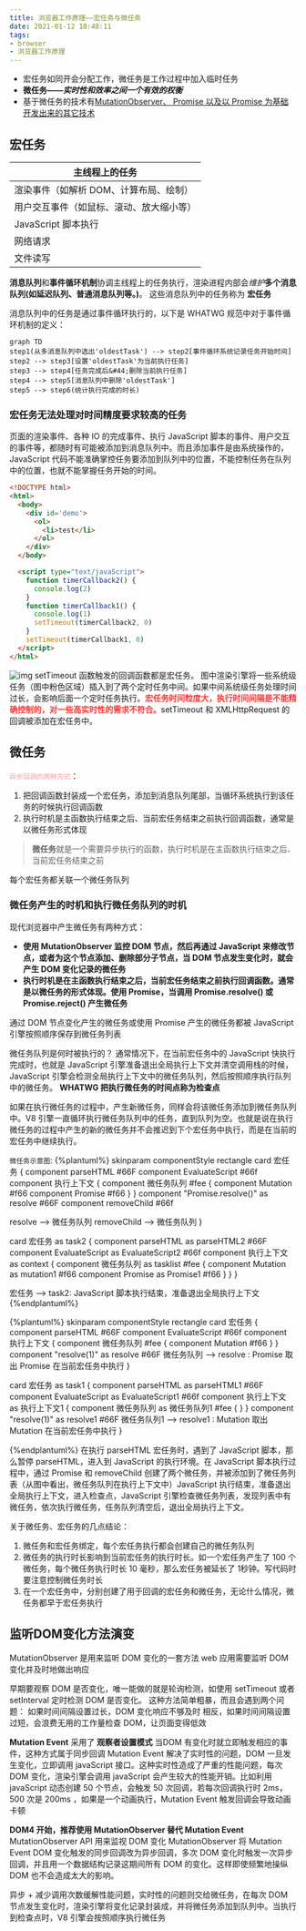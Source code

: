 ```yaml
---
title: 浏览器工作原理——宏任务与微任务
date: 2021-01-12 18:48:11
tags:
- browser
- 浏览器工作原理
---
```


* 宏任务如同开会分配工作，微任务是工作过程中加入临时任务
* **微任务——*实时性和效率之间一个有效的权衡***
* 基于微任务的技术有<u>MutationObserver、 Promise 以及以 Promise 为基础开发出来的其它技术</u>

## 宏任务
|主线程上的任务|
|---|
|渲染事件（如解析 DOM、计算布局、绘制）|
|用户交互事件（如鼠标、滚动、放大缩小等）|
|JavaScript 脚本执行|
|网络请求|
|文件读写|

**消息队列**和**事件循环机制**协调主线程上的任务执行，渲染进程内部会*维护***多个消息队列(如延迟队列、普通消息队列等。)**。 这些消息队列中的任务称为 **宏任务**

消息队列中的任务是通过事件循环执行的，以下是 WHATWG 规范中对于事件循环机制的定义：
```mermaid
graph TD
step1(从多消息队列中选出'oldestTask') --> step2[事件循环系统记录任务开始时间]
step2 --> step3[设置'oldestTask'为当前执行任务]
step3 --> step4[任务完成后&#44;删除当前执行任务]
step4 --> step5[消息队列中删除'oldestTask']
step5 --> step6(统计执行完成的时长)
```

### 宏任务无法处理对时间精度要求较高的任务
页面的渲染事件、各种 IO 的完成事件、执行 JavaScript 脚本的事件、用户交互的事件等，都随时有可能被添加到消息队列中。而且添加事件是由系统操作的，JavaScript 
代码不能准确掌控任务要添加到队列中的位置，不能控制任务在队列中的位置，也就不能掌握任务开始的时间。
```html
<!DOCTYPE html>
<html>
  <body>
    <div id='demo'>
      <ol>
        <li>test</li>
      </ol>
    </div>
  </body>

  <script type="text/javaScript">
    function timerCallback2() {
      console.log(2)
    }
    function timerCallback1() {
      console.log(1)
      setTimeout(timerCallback2, 0)
    }
    setTimeout(timerCallback1, 0)
  </script>
</html>
```
![img](https://static001.geekbang.org/resource/image/3c/15/3c2b9b474c4df544df61ebd62a7b3715.png)
setTimeout 函数触发的回调函数都是宏任务。
图中渲染引擎将一些系统级任务（图中粉色区域）插入到了两个定时任务中间。如果中间系统级任务处理时间过长，会影响后面一个定时任务执行。<font color="#f33">**宏任务时间粒度大，执行时间间隔是不能精确控制的，对一些高实时性的需求不符合。**</font>setTimeout 和 XMLHttpRequest 的回调被添加在宏任务中。

## 微任务
<font color="#f99">`异步回调的两种方式`</font>：
1.  把回调函数封装成一个宏任务，添加到消息队列尾部，当循环系统执行到该任务的时候执行回调函数
2.  执行时机是主函数执行结束之后、当前宏任务结束之前执行回调函数，通常是以微任务形式体现

> **微任务**就是一个需要异步执行的函数，执行时机是在主函数执行结束之后、当前宏任务结束之前

每个宏任务都关联一个微任务队列

### 微任务产生的时机和执行微任务队列的时机
现代浏览器中产生微任务有两种方式：
*  **使用 MutationObserver 监控 DOM 节点，然后再通过 JavaScript 来修改节点，或者为这个节点添加、删除部分子节点，当 DOM 节点发生变化时，就会产生 DOM 变化记录的微任务**
*  **执行时机是在主函数执行结束之后，当前宏任务结束之前执行回调函数。通常是以微任务的形式体现。使用 Promise，当调用 Promise.resolve() 或 Promise.reject() 产生微任务**

通过 DOM 节点变化产生的微任务或使用 Promise 产生的微任务都被 JavaScript 引擎按照顺序保存到微任务列表

微任务队列是何时被执行的？
通常情况下，在当前宏任务中的 JavaScript 快执行完成时，也就是 JavaScript 引擎准备退出全局执行上下文并清空调用栈的时候，JavaScript 引擎会检测全局执行上下文中的微任务队列，然后按照顺序执行队列中的微任务。
**WHATWG 把执行微任务的时间点称为检查点**

如果在执行微任务的过程中，产生新微任务，同样会将该微任务添加到微任务队列中。V8 引擎一直循环执行微任务队列中的任务，直到队列为空。也就是说在执行微任务的过程中产生的新的微任务并不会推迟到下个宏任务中执行，而是在当前的宏任务中继续执行。

`微任务示意图`:
{%plantuml%}
skinparam componentStyle rectangle
card 宏任务 {
  component parseHTML #66F
  component EvaluateScript #66f
  component 执行上下文 {
    component 微任务队列 #fee {
      component Mutation #f66
      component Promise #f66
    }
  }
  component "Promise.resolve()" as resolve #66F
  component removeChild #66f

  resolve --> 微任务队列
  removeChild --> 微任务队列
}

card 宏任务 as task2 {
  component parseHTML as parseHTML2 #66F
  component EvaluateScript as EvaluateScript2 #66f
  component 执行上下文 as context {
    component 微任务队列 as tasklist #fee {
      component Mutation as mutation1 #f66
      component Promise as Promise1 #f66
    }
  }
}

宏任务 --> task2: JavaScript 脚本执行结束，准备退出全局执行上下文
{%endplantuml%}

{%plantuml%}
skinparam componentStyle rectangle
card 宏任务 {
  component parseHTML #66F
  component EvaluateScript #66f
  component 执行上下文 {
    component 微任务队列 #fee {
      component Mutation #f66
    }
  }
  component "resolve(1)" as resolve #66F
  微任务队列 --> resolve : Promise 取出 Promise 在当前宏任务中执行
}

card 宏任务 as task1 {
  component parseHTML as parseHTML1 #66F
  component EvaluateScript as EvaluateScript1 #66f
  component 执行上下文 as 执行上下文1 {
    component 微任务队列 as 微任务队列1 #fee {
    }
  }
  component "resolve(1)" as resolve1 #66F
  微任务队列1 --> resolve1 : Mutation 取出 Mutation 在当前宏任务中执行
}

{%endplantuml%}
在执行 parseHTML 宏任务时，遇到了 JavaScript 脚本，那么暂停 parseHTML，进入到 JavaScript 的执行环境。在 JavaScript 脚本执行过程中，通过 Promise 和 removeChild 创建了两个微任务，并被添加到了微任务列表（从图中看出，微任务队列在执行上下文中）JavaScript 执行结束，准备退出全局执行上下文，进入检查点，JavaScript 引擎检查微任务列表，发现列表中有微任务，依次执行微任务，任务队列清空后，退出全局执行上下文。

关于微任务、宏任务的几点结论：
1.  微任务和宏任务绑定，每个宏任务执行都会创建自己的微任务队列
2.  微任务的执行时长影响到当前宏任务的执行时长。如一个宏任务产生了 100 个微任务，每个微任务执行时长 10 毫秒，那么宏任务被延长了 1秒钟。写代码时要注意控制微任务时长
3.  在一个宏任务中，分别创建了用于回调的宏任务和微任务，无论什么情况，微任务都早于宏任务执行

## 监听DOM变化方法演变
MutationObserver 是用来监听 DOM 变化的一套方法
web 应用需要监听 DOM 变化并及时地做出响应

早期要观察 DOM 是否变化，唯一能做的就是轮询检测，如使用 setTimeout 或者 setInterval 定时检测 DOM 是否变化。
这种方法简单粗暴，而且会遇到两个问题：
如果时间间隔设置过长，DOM 变化响应不够及时
相反，如果时间间隔设置过短，会浪费无用的工作量检查 DOM，让页面变得低效

**Mutation Event** 采用了 **观察者设置模式** 当DOM 有变化时就立即触发相应的事件，这种方式属于同步回调
Mutation Event 解决了实时性的问题，DOM 一旦发生变化，立即调用 javaScript 接口。这种实时性造成了严重的性能问题，每次 DOM 变化，渲染引擎会调用 javaScript 会产生较大的性能开销。比如利用 javaScript 动态创建 50 个节点，会触发 50 次回调，若每次回调执行时 2ms，500 次是 200ms ，如果是一个动画执行，Mutation Event 触发回调会导致动画卡顿

**DOM4 开始，推荐使用 MutationObserver 替代 Mutation Event** MutationObserver API 用来监视 DOM 变化
MutationObserver 将 Mutation Event DOM 变化触发的同步回调改为异步回调，多次 DOM 变化时触发一次异步回调，并且用一个数据结构记录这期间所有 DOM 的变化。这样即使频繁地操纵 DOM 也不会造成太大的影响。

异步 + 减少调用次数缓解性能问题，实时性的问题则交给微任务，在每次 DOM 节点发生变化时，渲染引擎将变化记录封装成，并将微任务添加到队列中。当执行到检查点时，V8 引擎会按照顺序执行微任务
